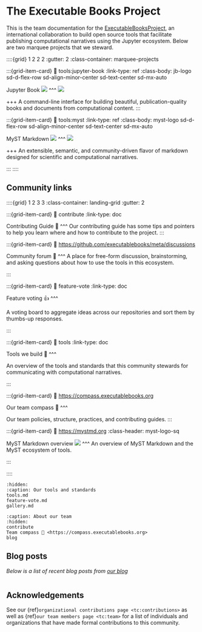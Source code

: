# The Executable Books Project

This is the team documentation for the
[ExecutableBooksProject](https://github.com/executablebooks), an international
collaboration to build open source tools that facilitate publishing
computational narratives using the Jupyter ecosystem.
Below are two marquee projects that we steward.

<style>
  .marquee-projects .sd-card-header img {
      max-width: 1.5rem;
  }

  .marquee-projects .sd-card-body img {
    margin: auto;
  }

  .marquee-projects .jb-logo img {
      width: 100%;
  }

  .marquee-projects .myst-logo img {
      width: 75%;
  }

  .myst-logo-sq img {
    width: 1rem;
  }
</style>

::::{grid} 1 2 2 2
:gutter: 2
:class-container: marquee-projects

:::{grid-item-card}
:link: tools:jupyter-book
:link-type: ref
:class-body: jb-logo sd-d-flex-row sd-align-minor-center sd-text-center sd-mx-auto

Jupyter Book ![](https://jupyterbook.org/en/stable/_images/logo-square.svg)
^^^
![](https://jupyterbook.org/en/stable/_static/logo-wide.svg)

+++
A command-line interface for building beautiful, publication-quality books and documents from computational content.
:::

:::{grid-item-card}
:link: tools:myst
:link-type: ref
:class-body: myst-logo sd-d-flex-row sd-align-minor-center sd-text-center sd-mx-auto

MyST Markdown ![](https://myst-parser.readthedocs.io/en/latest/_images/logo-square.svg)
^^^
![](https://myst-parser.readthedocs.io/en/latest/_static/logo-wide.svg)

+++
An extensible, semantic, and community-driven flavor of markdown designed for scientific and computational narratives.

:::
::::

## Community links

::::{grid} 1 2 3 3
:class-container: landing-grid
:gutter: 2

:::{grid-item-card}
:link: contribute
:link-type: doc

Contributing Guide 🙌
^^^
Our contributing guide has some tips and pointers to help you learn where and how to contribute to the project.
:::

:::{grid-item-card}
:link: https://github.com/executablebooks/meta/discussions

Community forum 💬
^^^
A place for free-form discussion, brainstorming, and asking questions about how to use the tools in this ecosystem.

:::

:::{grid-item-card}
:link: feature-vote
:link-type: doc

Feature voting 👍
^^^

A voting board to aggregate ideas across our repositories and sort them by thumbs-up responses.

:::


:::{grid-item-card}
:link: tools
:link-type: doc

Tools we build 🔧
^^^

An overview of the tools and standards that this community stewards for communicating with computational narratives.

:::

:::{grid-item-card}
:link: https://compass.executablebooks.org

Our team compass 🧭
^^^

Our team policies, structure, practices, and contributing guides.
:::

:::{grid-item-card}
:link: https://mystmd.org
:class-header: myst-logo-sq

MyST Markdown overview ![](https://myst-parser.readthedocs.io/en/latest/_images/logo-square.svg)
^^^
An overview of MyST Markdown and the MyST ecosystem of tools.

:::

::::

```{toctree}
:hidden:
:caption: Our tools and standards
tools.md
feature-vote.md
gallery.md
```

```{toctree}
:caption: About our team
:hidden:
contribute
Team compass 🧭 <https://compass.executablebooks.org>
blog
```

## Blog posts

_Below is a list of recent blog posts from [our blog](blog.md)_

```{postlist}
```

## Acknowledgements

See our {ref}`organizational contributions page <tc:contributions>` as well as {ref}`our team members page <tc:team>` for a list of individuals and organizations that have made formal contributions to this community.
